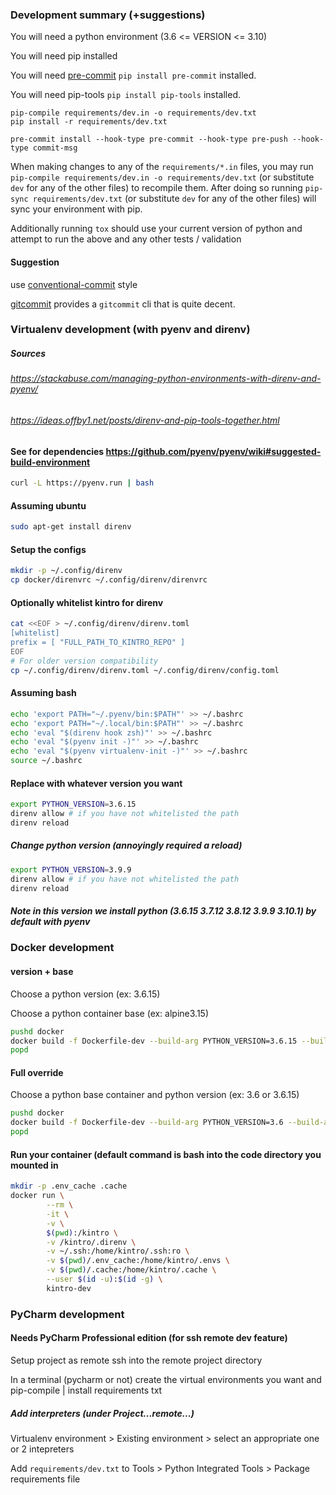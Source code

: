 ### Development summary (+suggestions)
You will need a python environment (3.6 <= VERSION <= 3.10)

You will need pip installed

You will need [pre-commit](https://pypi.org/project/pre-commit/) `pip install pre-commit` installed.

You will need pip-tools `pip install pip-tools` installed.

```
pip-compile requirements/dev.in -o requirements/dev.txt
pip install -r requirements/dev.txt

pre-commit install --hook-type pre-commit --hook-type pre-push --hook-type commit-msg
```

When making changes to any of the `requirements/*.in` files, you may run `pip-compile requirements/dev.in -o requirements/dev.txt` (or substitute `dev` for any of the other files) to recompile them. After doing so running `pip-sync requirements/dev.txt` (or substitute `dev` for any of the other files) will sync your environment with pip.

Additionally running `tox` should use your current version of python and attempt to run the above and any other tests / validation

#### Suggestion
use [conventional-commit](https://www.conventionalcommits.org/en/v1.0.0/) style

[gitcommit](https://www.conventionalcommits.org/en/v1.0.0/) provides a `gitcommit` cli that is quite decent.


### Virtualenv development (with pyenv and direnv)
##### Sources
###### https://stackabuse.com/managing-python-environments-with-direnv-and-pyenv/
###### https://ideas.offby1.net/posts/direnv-and-pip-tools-together.html
#### See for dependencies https://github.com/pyenv/pyenv/wiki#suggested-build-environment
```bash
curl -L https://pyenv.run | bash
```

#### Assuming ubuntu
```bash
sudo apt-get install direnv
```

#### Setup the configs
```bash
mkdir -p ~/.config/direnv
cp docker/direnvrc ~/.config/direnv/direnvrc
```

#### Optionally whitelist kintro for direnv
```bash
cat <<EOF > ~/.config/direnv/direnv.toml
[whitelist]
prefix = [ "FULL_PATH_TO_KINTRO_REPO" ]
EOF
# For older version compatibility
cp ~/.config/direnv/direnv.toml ~/.config/direnv/config.toml
```


#### Assuming bash
```bash
echo 'export PATH="~/.pyenv/bin:$PATH"' >> ~/.bashrc
echo 'export PATH="~/.local/bin:$PATH"' >> ~/.bashrc
echo 'eval "$(direnv hook zsh)"' >> ~/.bashrc
echo 'eval "$(pyenv init -)"' >> ~/.bashrc
echo 'eval "$(pyenv virtualenv-init -)"' >> ~/.bashrc
source ~/.bashrc
```

#### Replace with whatever version you want
```bash
export PYTHON_VERSION=3.6.15
direnv allow # if you have not whitelisted the path
direnv reload
```

##### Change python version (annoyingly required a reload)
```bash
export PYTHON_VERSION=3.9.9
direnv allow # if you have not whitelisted the path
direnv reload
```

##### Note in this version we install python (3.6.15 3.7.12 3.8.12 3.9.9 3.10.1) by default with pyenv

### Docker development
#### version + base
Choose a python version (ex: 3.6.15)

Choose a python container base (ex: alpine3.15)

```bash
pushd docker
docker build -f Dockerfile-dev --build-arg PYTHON_VERSION=3.6.15 --build-arg PYTHON_BASE=alpine3.15 -t kintro-dev .`
popd
```

#### Full override
Choose a python base container and python version (ex: 3.6 or 3.6.15)

```bash
pushd docker
docker build -f Dockerfile-dev --build-arg PYTHON_VERSION=3.6 --build-arg PYTHON_IMAGE=python:3.6.15-alpine3.15 -t kintro-dev .
popd
```

#### Run your container (default command is bash into the code directory you mounted in
```bash
mkdir -p .env_cache .cache
docker run \
        --rm \
        -it \
        -v \
        $(pwd):/kintro \
        -v /kintro/.direnv \
        -v ~/.ssh:/home/kintro/.ssh:ro \
        -v $(pwd)/.env_cache:/home/kintro/.envs \
        -v $(pwd)/.cache:/home/kintro/.cache \
        --user $(id -u):$(id -g) \
        kintro-dev
```

### PyCharm development

#### Needs PyCharm Professional edition (for ssh remote dev feature)
Setup project as remote ssh into the remote project directory

In a terminal (pycharm or not) create the virtual environments you want and pip-compile | install requirements txt

##### Add interpreters (under Project...remote...)
Virtualenv environment > Existing environment > select an appropriate one or 2 intepreters

Add `requirements/dev.txt` to Tools > Python Integrated Tools > Package requirements file
